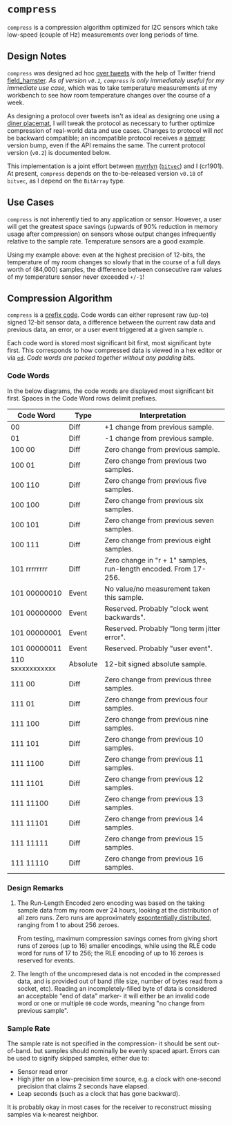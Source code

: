 # `compress`
`compress` is a compression algorithm optimized for I2C sensors which take
low-speed (couple of Hz) measurements over long periods of time.


## Design Notes
`compress` was designed ad hoc [over tweets](https://twitter.com/field_hamster/status/1283204695247347712)
with the help of Twitter friend [field_hamster](https://twitter.com/field_hamster).
_As of version `v0.1`, `compress` is only immediately useful for my immediate
use case,_ which was to take temperature measurements at my workbench to see
how room temperature changes over the course of a week.

As designing a protocol over tweets isn't as ideal as designing one using a [diner placemat](http://doc.cat-v.org/bell_labs/utf-8_history),
I will tweak the protocol as necessary to further optimize compression of real-world
data and use cases. Changes to protocol will _not_ be backward compatible;
an incompatible protocol receives a [semver](https://semver.org) version bump,
even if the API remains the same. The current protocol version (`v0.2`) is
documented below.

This implementation is a joint effort between [myrrlyn](https://twitter.com/myrrlyn)
([`bitvec`](https://github.com/myrrlyn/bitvec)) and I (cr1901). At present,
`compress` depends on the to-be-released version `v0.18` of `bitvec`, as I
depend on the `BitArray` type.

## Use Cases
`compress` is not inherently tied to any application or sensor. However, a user
will get the greatest space savings (upwards of 90% reduction in memory usage
after compression) on sensors whose output changes infrequently relative to the
sample rate. Temperature sensors are a good example.

Using my example above: even at the highest precision of 12-bits, the
temperature of my room changes so slowly that in the course of a full days
worth of (84,000) samples, the difference between consecutive raw values
of my temperature sensor never exceeded `+/-1`!

## Compression Algorithm
`compress` is a [prefix code](https://en.wikipedia.org/wiki/Prefix_code). Code
words can either represent raw (up-to) signed 12-bit sensor data, a difference
between the current raw data and previous data, an error, or a user event
triggered at a given sample `n`.

Each code word is stored most significant bit first, most significant byte
first. This corresponds to how compressed data is viewed in a hex editor or
via [`od`](https://en.wikipedia.org/wiki/Od_(Unix)). _Code words are packed
together without any padding bits._

### Code Words
In the below diagrams, the code words are displayed most significant bit first.
Spaces in the Code Word rows delimit prefixes.

|Code Word       |Type    |Interpretation                                                        |
|----------------|--------|----------------------------------------------------------------------|
|00              |Diff    |+1 change from previous sample.                                       |
|01              |Diff    |-1 change from previous sample.                                       |
|100 00          |Diff    |Zero change from previous sample.                                     |
|100 01          |Diff    |Zero change from previous two samples.                                |
|100 110         |Diff    |Zero change from previous five samples.                               |
|100 100         |Diff    |Zero change from previous six samples.                                |
|100 101         |Diff    |Zero change from previous seven samples.                              |
|100 111         |Diff    |Zero change from previous eight samples.                              |
|101 rrrrrrrr    |Diff    |Zero change in "r + 1" samples, run-length encoded. From 17-256.      |
|101 00000010    |Event   |No value/no measurement taken this sample.                            |
|101 00000000    |Event   |Reserved. Probably "clock went backwards".                            |
|101 00000001    |Event   |Reserved. Probably "long term jitter error".                          |
|101 00000011    |Event   |Reserved. Probably "user event".                                      |
|110 sxxxxxxxxxxx|Absolute|12-bit signed absolute sample.                                        |
|111 00          |Diff    |Zero change from previous three samples.                              |
|111 01          |Diff    |Zero change from previous four samples.                               |
|111 100         |Diff    |Zero change from previous nine samples.                               |
|111 101         |Diff    |Zero change from previous 10  samples.                                |
|111 1100        |Diff    |Zero change from previous 11 samples.                                 |
|111 1101        |Diff    |Zero change from previous 12 samples.                                 |
|111 11100       |Diff    |Zero change from previous 13 samples.                                 |
|111 11101       |Diff    |Zero change from previous 14 samples.                                 |
|111 11111       |Diff    |Zero change from previous 15 samples.                                 |
|111 11110       |Diff    |Zero change from previous 16 samples.                                 |

### Design Remarks
1. The Run-Length Encoded zero encoding was based on the taking sample data
   from my room over 24 hours, looking at the distribution of all zero runs.
   Zero runs are approximately [expontentially distributed](https://en.wikipedia.org/wiki/Exponential_distribution),
   ranging from 1 to about 256 zeroes.

   From testing, maximum compression savings comes from giving short runs of
   zeroes (up to 16) smaller encodings, while using the RLE code word for runs
   of 17 to 256; the RLE encoding of up to 16 zeroes is reserved for events.

2. The length of the uncompresed data is not encoded in the compressed data,
   and is provided out of band (file size, number of bytes read from a socket,
   etc). Reading an incompletely-filled byte of data is considered an
   acceptable "end of data" marker- it will either be an invalid code word
   or one or multiple `00` code words, meaning "no change from previous
   sample".

### Sample Rate
The sample rate is not specified in the compression- it should be sent
out-of-band. but samples should nominally be evenly spaced apart. Errors can be
used to signify skipped samples, either due to:
* Sensor read error
* High jitter on a low-precision time source, e.g. a clock with one-second precision that claims 2 seconds have elapsed.
* Leap seconds (such as a clock that has gone backward).

It is probably okay in most cases for the receiver to reconstruct
missing samples via k-nearest neighbor.
